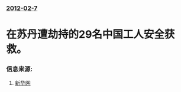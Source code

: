 ### [2012-02-7](/news/2012/02/7/index.md)

##### 
#  在苏丹遭劫持的29名中国工人安全获救。




### 信息来源:

1. [新华网](http://news.xinhuanet.com/world/2012-02/09/c_122680053.htm)
